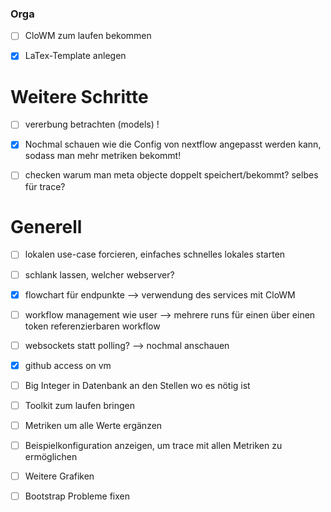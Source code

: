 ### Orga

- [ ] CloWM zum laufen bekommen
- [x] LaTex-Template anlegen


# Weitere Schritte

 - [ ] vererbung betrachten (models) !
 - [x] Nochmal schauen wie die Config von nextflow angepasst werden kann, sodass man mehr metriken bekommt!
 - [ ] checken warum man meta objecte doppelt speichert/bekommt? selbes für trace?


# Generell
 - [ ] lokalen use-case forcieren, einfaches schnelles lokales starten
 - [ ] schlank lassen, welcher webserver?
 - [x] flowchart für endpunkte --> verwendung des services mit CloWM
 - [ ] workflow management wie user --> mehrere runs für einen über einen token referenzierbaren workflow
 - [ ] websockets statt polling? --> nochmal anschauen
 - [x] github access on vm 
 - [ ] Big Integer in Datenbank an den Stellen wo es nötig ist
 - [ ] Toolkit zum laufen bringen
 - [ ] Metriken um alle Werte ergänzen
 - [ ] Beispielkonfiguration anzeigen, um trace mit allen Metriken zu ermöglichen
 - [ ] Weitere Grafiken
 - [ ] Bootstrap Probleme fixen

